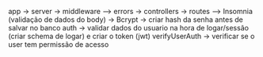 app ->
server ->
middleware -->
errors ->
controllers ->
routes -->
Insomnia (validação de dados do body) ->
Bcrypt -> criar hash da senha antes de salvar no banco
auth -> validar dados do usuario na hora de logar/sessão (criar schema de logar) e criar o token (jwt)
verifyUserAuth -> verificar se o user tem permissão de acesso
